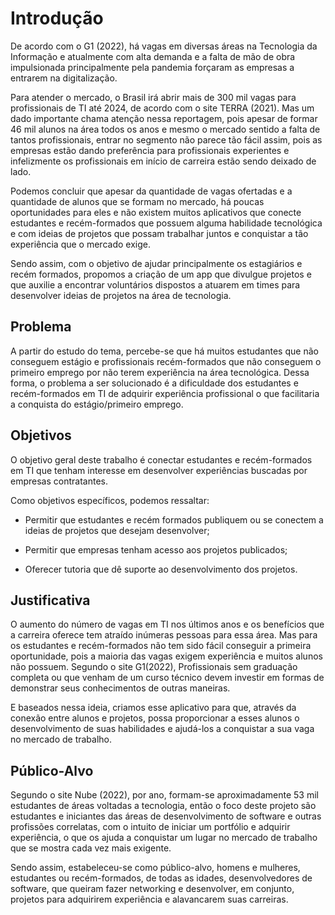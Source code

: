 # Introdução

 
De acordo com o G1 (2022), há vagas em diversas áreas na Tecnologia da Informação e atualmente com alta demanda e a falta de mão de obra impulsionada principalmente pela pandemia forçaram as empresas a entrarem na digitalização.  

  

Para atender o mercado, o Brasil irá abrir mais de 300 mil vagas para profissionais de TI até 2024, de acordo com o site TERRA (2021). Mas um dado importante chama atenção nessa reportagem, pois apesar de formar 46 mil alunos na área todos os anos e mesmo o mercado sentido a falta de tantos profissionais, entrar no segmento não parece tão fácil assim, pois as empresas estão dando preferência para profissionais experientes e infelizmente os profissionais em início de carreira estão sendo deixado de lado. 

  

Podemos concluir que apesar da quantidade de vagas ofertadas e a quantidade de alunos que se formam no mercado, há poucas oportunidades para eles e não existem muitos aplicativos que conecte estudantes e recém-formados que possuem alguma habilidade tecnológica e com ideias de projetos que possam trabalhar juntos e conquistar a tão experiência que o mercado exige.  

  

Sendo assim, com o objetivo de ajudar principalmente os estagiários e recém formados, propomos a criação de um app que divulgue projetos e que auxilie a encontrar voluntários dispostos a atuarem em times para desenvolver ideias de projetos na área de tecnologia. 

## Problema

A partir do estudo do tema, percebe-se que há muitos estudantes que não conseguem estágio e profissionais recém-formados que não conseguem o primeiro emprego por não terem experiência na área tecnológica. Dessa forma, o problema a ser solucionado é a dificuldade dos estudantes e recém-formados em TI de adquirir experiência profissional o que facilitaria a conquista do estágio/primeiro emprego. 

## Objetivos

O objetivo geral deste trabalho é conectar estudantes e recém-formados em TI que tenham interesse em desenvolver experiências buscadas por empresas contratantes. 

Como objetivos específicos, podemos ressaltar: 

* Permitir que estudantes e recém formados publiquem ou se conectem a ideias de projetos que desejam desenvolver; 

* Permitir que empresas tenham acesso aos projetos publicados; 

* Oferecer tutoria que dê suporte ao desenvolvimento dos projetos. 


## Justificativa
O aumento do número de vagas em TI nos últimos anos e os benefícios que a carreira oferece tem atraído inúmeras pessoas para essa área. Mas para os estudantes e recém-formados não tem sido fácil conseguir a primeira oportunidade, pois a maioria das vagas exigem experiência e muitos alunos não possuem. Segundo o site G1(2022), Profissionais sem graduação completa ou que venham de um curso técnico devem investir em formas de demonstrar seus conhecimentos de outras maneiras. 

E baseados nessa ideia, criamos esse aplicativo para que, através da conexão entre alunos e projetos, possa proporcionar a esses alunos o desenvolvimento de suas habilidades e ajudá-los a conquistar a sua vaga no mercado de trabalho. 

## Público-Alvo

Segundo o site Nube (2022), por ano, formam-se aproximadamente 53 mil estudantes de áreas voltadas a tecnologia, então o foco deste projeto são estudantes e iniciantes das áreas de desenvolvimento de software e outras profissões correlatas, com o intuito de iniciar um portfólio e adquirir experiência, o que os ajuda a conquistar um lugar no mercado de trabalho que se mostra cada vez mais exigente. 

Sendo assim, estabeleceu-se como público-alvo, homens e mulheres, estudantes ou recém-formados, de todas as idades, desenvolvedores de software, que queiram fazer networking e desenvolver, em conjunto, projetos para adquirirem experiência e alavancarem suas carreiras. 
